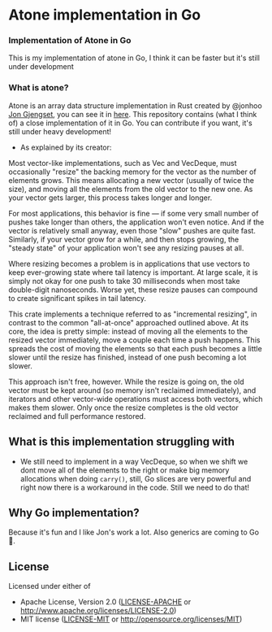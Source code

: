 # Atone implementation in Go

### Implementation of Atone in Go

This is my implementation of atone in Go, I think it can be faster but it's still under development

### What is atone?

Atone is an array data structure implementation in Rust created by @jonhoo [Jon Gjengset](https://github.com/jonhoo),
you can see it in [here](https://github.com/jonhoo/atone). This repository contains (what I think of) a close implementation of it in Go. You can contribute if you want, it's still under heavy development!

- As explained by its creator:

Most vector-like implementations, such as Vec and VecDeque, must occasionally "resize" the backing memory for the vector as the number of elements grows. This means allocating a new vector (usually of twice the size), and moving all the elements from the old vector to the new one. As your vector gets larger, this process takes longer and longer.

For most applications, this behavior is fine — if some very small number of pushes take longer than others, the application won't even notice. And if the vector is relatively small anyway, even those "slow" pushes are quite fast. Similarly, if your vector grow for a while, and then stops growing, the "steady state" of your application won't see any resizing pauses at all.

Where resizing becomes a problem is in applications that use vectors to keep ever-growing state where tail latency is important. At large scale, it is simply not okay for one push to take 30 milliseconds when most take double-digit nanoseconds. Worse yet, these resize pauses can compound to create significant spikes in tail latency.

This crate implements a technique referred to as "incremental resizing", in contrast to the common "all-at-once" approached outlined above. At its core, the idea is pretty simple: instead of moving all the elements to the resized vector immediately, move a couple each time a push happens. This spreads the cost of moving the elements so that each push becomes a little slower until the resize has finished, instead of one push becoming a lot slower.

This approach isn't free, however. While the resize is going on, the old vector must be kept around (so memory isn't reclaimed immediately), and iterators and other vector-wide operations must access both vectors, which makes them slower. Only once the resize completes is the old vector reclaimed and full performance restored.

## What is this implementation struggling with

- We still need to implement in a way VecDeque, so when we shift we dont move all of the elements to the right or make big memory allocations when doing `carry()`, still, Go slices are very powerful and right now there is a workaround in the code. Still we need to do that!

## Why Go implementation?

Because it's fun and I like Jon's work a lot. Also generics are coming to Go 🥳.

## License

Licensed under either of

- Apache License, Version 2.0
  ([LICENSE-APACHE](LICENSE-APACHE) or http://www.apache.org/licenses/LICENSE-2.0)
- MIT license
  ([LICENSE-MIT](LICENSE-MIT) or http://opensource.org/licenses/MIT)

```

```
